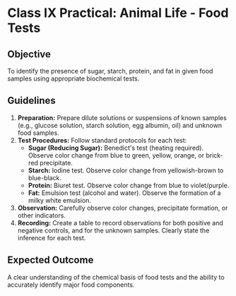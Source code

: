 # Class IX Practical: Animal Life - Food Tests

## Objective
To identify the presence of sugar, starch, protein, and fat in given food samples using appropriate biochemical tests.

## Guidelines
1.  **Preparation:** Prepare dilute solutions or suspensions of known samples (e.g., glucose solution, starch solution, egg albumin, oil) and unknown food samples.
2.  **Test Procedures:** Follow standard protocols for each test:
    *   **Sugar (Reducing Sugar):** Benedict's test (heating required). Observe color change from blue to green, yellow, orange, or brick-red precipitate.
    *   **Starch:** Iodine test. Observe color change from yellowish-brown to blue-black.
    *   **Protein:** Biuret test. Observe color change from blue to violet/purple.
    *   **Fat:** Emulsion test (alcohol and water). Observe the formation of a milky white emulsion.
3.  **Observation:** Carefully observe color changes, precipitate formation, or other indicators.
4.  **Recording:** Create a table to record observations for both positive and negative controls, and for the unknown samples. Clearly state the inference for each test.

## Expected Outcome
A clear understanding of the chemical basis of food tests and the ability to accurately identify major food components.